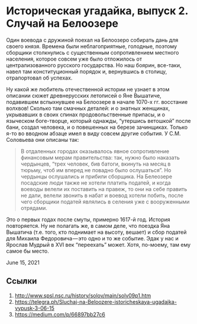 # Историческая угадайка, выпуск 2. Случай на Белоозере

Один воевода с дружиной поехал на Белоозеро собирать дань для своего
князя. Времена были неблагоприятные, голодные, поэтому сборщики
столкнулись с существенным сопротивлением местного населения, которое
совсем уже было отложилось от централизованного русского государства.
Но наш боярин, все-таки, навел там конституционный порядок и,
вернувшись в столицу, отрапортовал об успехах.

Ну какой же любитель отечественной истории не узнает в этом описании
сюжет древнерусских летописей о Яне Вышатиче, подавившем вспыхнувшее на
Белоозере в начале 1070-х гг. восстание волхвов! Сколько там смачных деталей: и
о знатных женщинах, укрывавших в своих спинах продовольственные
припасы, и о языческом боге-творце, который однажды, “утершись
ветошкой” после бани, создал человека, и о повешенных на березе
зачинщиках. Только я-то во вводном абзаце имел в виду совсем другие
события. У С.М. Соловьева они описаны так:

>  В отдаленных городах оказывалось явное сопротивление финансовым
>  мерам правительства: так, нужно было наказать чердынцев, “трех
>  человек, бив батоги, вкинуть на месяц в тюрьму, чтоб им вперед не
>  повадно было ослушаться”. Но чердынцы ослушались и прибили сборщика.
>  На Белеозере посадские люди также не хотели платить податей, и когда
>  воеводы велели их поставить на правеж, то они на себе править не
>  дали, велели звонить в набат и воевод хотели побить, после чего
>  сборщики податей являлись в селения уже с вооруженными отрядами.

Это о первых годах после смуты, примерно 1617-й год. История
повторяется. Ну не полагать же, в самом деле, что поездка Яна Вышатича
(т.е. того, кто поднимает на высоту, вешает) и сбор податей для Михаила
Федоровича — это одно и то же событие. Эдак у нас и Ярослав Мудрый в
XVI век “переехать” может. Хотя, по-моему, там ему самое бы место.

<time>June 15, 2021</time>

## Ссылки

1. http://www.spsl.nsc.ru/history/solov/main/solv09p1.htm
2. https://telegra.ph/Sluchaj-na-Beloozere-istoricheskaya-ugadajka-vypusk-3-06-15
4. https://medium.com/p/66897bb27c6
